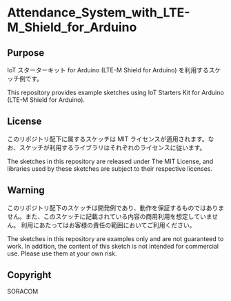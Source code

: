 # Attendance_System_with_LTE-M_Shield_for_Arduino

## Purpose

IoT スターターキット for Arduino (LTE-M Shield for Arduino) を利用するスケッチ例です。

This repository provides example sketches using IoT Starters Kit for Arduino (LTE-M Shield for Arduino).

## License

このリポジトリ配下に属するスケッチは MIT ライセンスが適用されます。なお、スケッチが利用するライブラリはそれぞれのライセンスに従います。

The sketches in this repository are released under The MIT License, and libraries used by these sketches are subject to their respective licenses.

## Warning

このリポジトリ配下のスケッチは開発例であり、動作を保証するものではありません。また、このスケッチに記載されている内容の商用利用を想定していません。
利用にあたってはお客様の責任の範囲においてご利用ください。

The sketches in this repository are examples only and are not guaranteed to work. In addition, the content of this sketch is not intended for commercial use.
Please use them at your own risk.

## Copyright

SORACOM
